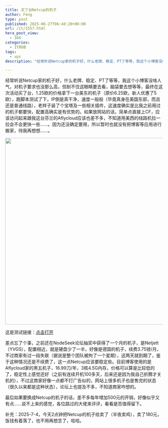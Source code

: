 ```yaml
---
title: 买了台Netcup的机子
author: Feng
type: post
published: 2025-06-27T06:48:20+00:00
url: /it/1557.html
hera_post_view:
  - 104
categories:
  - IT网络
tags:
  - vps
description: "经常听说Netcup家的机子好，什么老牌、稳定、PT了等等，我这个小博客没啥人气，对机子要求也没那么高，但耐不住这眼睛要去看，脑袋要去想等等，最终在这次活动买了台，1.25欧的价格拿下一台美东的机子（原价6.25欧，新人优惠了5欧）"

---
```

经常听说Netcup家的机子好，什么老牌、稳定、PT了等等，我这个小博客没啥人气，对机子要求也没那么高，但耐不住这眼睛要去看，脑袋要去想等等，最终在这次活动买了台，1.25欧的价格拿下一台美东的机子（原价6.25欧，新人优惠了5欧），跑脚本测试了下，IP倒是真干净，速度一般般（毕竟真身在美国东部，而且还是普通线路），老样子装了个宝塔及一些相关插件，这速度确实是比我之前用过的机子都要快，配置高确实是有优势的。如果放网站的话，简单点直接上CF，应该访问起来跟我这台芬兰的Aflycloud应该也差不多，不知道用美西的线路机拉一拉会不会更快一些……。因为还没确定要用，所以暂时也就没有把博客等应用进行搬家，待我再想想……。

<img loading="lazy" decoding="async" class="alignnone size-full wp-image-1559" src="https://image.uu126.cn/wp-content/uploads/2025/06/20250627151053348.jpg!Tupian01" alt="" width="509" height="595" srcset="https://image.uu126.cn/wp-content/uploads/2025/06/20250627151053348.jpg!Tupian01 509w, https://image.uu126.cn/wp-content/uploads/2025/06/20250627151053348-496x580.jpg!Tupian01 496w" sizes="auto, (max-width: 509px) 100vw, 509px" /> 

这是测试链接：[点击打开][1]

差点忘了个事，之前还在NodeSeek论坛抽奖中获得了一个月的机子，是Netjett（YVGS），配置相近，就是硬盘少了一半，好像是德国的机子，续费3.75镑/月，不过商家有过一段失联（据说是整个团队被拘了一个星期），这两天就到期了，鉴于这种情况还是不续费了，这一点Netcup应该要稳定些。目前博客使用的是Aflycloud家的黑五机子，16.99刀/年，3核4.5G内存，价格可以算是比较低的了，稳定性上感觉还好（之前有连续开机100多天，后来还是因为我自己折腾才关机的），不过这商家好像一点都不打广告似的，网站上很多机子也是售完的状态（很久以来都是这种状态），论坛上也提及不多，不知道商家咋想的。

最后如果要换成Netcup的机子的话，差不多每年增加500元的开销，好像似乎又有点……说不上来的感觉，各位路过的大佬来评评，看看是否值得留下。

补充：2025-7-4，今天2点钟把Netcup的机子给卖了（半夜卖鸡），卖了180元，饭钱有着落了，也不用再想念了，哈哈。

 [1]: https://nodequality.com/r/zOVyl66Y0cYnL15bBJq6WWUCqcPUYO1y